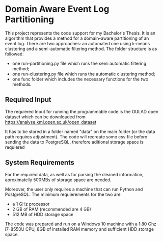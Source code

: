 # Domain Aware Event Log Partitioning

This project represents the code support for my Bachelor's Thesis. It is an algorithm that provides a method for a domain-aware partitioning of an event log. There are two approaches: an automated one using k-means clustering and a semi-automatic filtering method. The folder structure is as followed:
- one run-partitioning.py file which runs the semi automatic filtering method;
- one run-clustering.py file which runs the automatic clustering method;
- one func folder which includes the necessary functions for the two methods.

## Required Input
The requiered Input for running the programmable code is the OULAD open dataset which can be downloaded from https://analyse.kmi.open.ac.uk/open_dataset

It has to be stored in a folder named "data" on the main folder (or the data path requires adjustment). The code will recreate some csv file before sending the data to PostgreSQL, therefore aditional storage space is requiered

## System Requirements
For the required data, as well as for parsing the cleaned information, aproximatelly 500MBs of storage space are needed.

Moreover, the user only requires a machine that can run Python and PostgreSQL. The minimum requierements for the two are
- a 1 GHz processor
- 2 GB of RAM (recommended are 4 GB)
- 512 MB of HDD storage space

The code was prepared and run on a Windows 10 machine with a 1.80 Ghz i7-8550U CPU, 8GB of installed RAM memory and sufficient HDD storage space.
